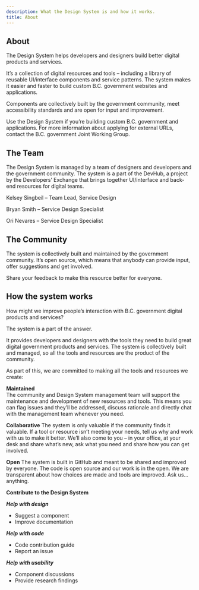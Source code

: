 ```yaml
---
description: What the Design System is and how it works.
title: About
---
```


## About

The Design System helps developers and designers build better digital products and services.

It’s a collection of digital resources and tools – including a library of reusable UI/interface components and service patterns. The system makes it easier and faster to build custom B.C. government websites and applications. 

Components are collectively built by the government community, meet accessibility standards and are open for input and improvement.

Use the Design System if you’re building custom B.C. government and applications. For more information about applying for external URLs, contact the B.C. government Joint Working Group.

## **The Team**

The Design System is managed by a team of designers and developers and the government community. The system is a part of the DevHub, a project by the Developers’ Exchange that brings together UI/interface and back-end resources for digital teams.

Kelsey Singbeil – Team Lead, Service Design

Bryan Smith – Service Design Specialist

Ori Nevares – Service Design Specialist

## **The Community**

The system is collectively built and maintained by the government community. It’s open source, which means that anybody can provide input, offer suggestions and get involved.

Share your feedback to make this resource better for everyone.

## **How the system works**

How might we improve people’s interaction with B.C. government digital products and services?

The system is a part of the answer.

It provides developers and designers with the tools they need to build great digital government products and services. The system is collectively built and managed, so all the tools and resources are the product of the community.

As part of this, we are committed to making all the tools and resources we create:

**Maintained**  
The community and Design System management team will support the maintenance and development of new resources and tools. This means you can flag issues and they’ll be addressed, discuss rationale and directly chat with the management team whenever you need.

**Collaborative**
The system is only valuable if the community finds it valuable. If a tool or resource isn’t meeting your needs, tell us why and work with us to make it better. We’ll also come to you – in your office, at your desk and share what’s new, ask what you need and share how you can get involved.

**Open**
The system is built in GitHub and meant to be shared and improved by everyone. The code is open source and our work is in the open. We are transparent about how choices are made and tools are improved. Ask us…anything.

**Contribute to the Design System**

***Help with design***
-   Suggest a component
-   Improve documentation

***Help with code***
-  Code contribution guide
-   Report an issue

***Help with usability***
-   Component discussions
-   Provide research findings

